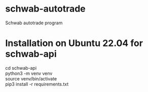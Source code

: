 # schwab-autotrade
Schwab autotrade program

# Installation on Ubuntu 22.04 for schwab-api
cd schwab-api  
python3 -m venv venv  
source venv/bin/activate  
pip3 install -r requirements.txt  

